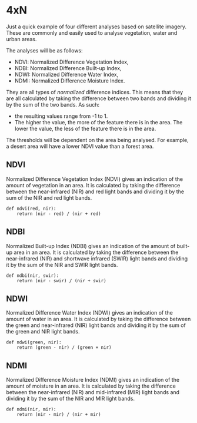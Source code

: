 # 4xN
Just a quick example of four different analyses based on satellite imagery. These are commonly and easily used to analyse vegetation, water and urban areas.

The analyses will be as follows: 
- NDVI: Normalized Difference Vegetation Index, 
- NDBI: Normalized Difference Built-up Index, 
- NDWI: Normalized Difference Water Index, 
- NDMI: Normalized Difference Moisture Index.

They are all types of _normalized_ difference indices. This means that they are all calculated by taking the difference between two bands and dividing it by the sum of the two bands. As such:
* the resulting values range from -1 to 1. 
* The higher the value, the more of the feature there is in the area. The lower the value, the less of the feature there is in the area.

The thresholds will be dependent on the area being analysed. For example, a desert area will have a lower NDVI value than a forest area.


## NDVI
Normalized Difference Vegetation Index (NDVI) gives an indication of the amount of vegetation in an area. It is calculated by taking the difference between the near-infrared (NIR) and red light bands and dividing it by the sum of the NIR and red light bands. 


```{python}
def ndvi(red, nir):
    return (nir - red) / (nir + red)
```

## NDBI
Normalized Built-up Index (NDBI) gives an indication of the amount of built-up area in an area. It is calculated by taking the difference between the near-infrared (NIR) and shortwave infrared (SWIR) light bands and dividing it by the sum of the NIR and SWIR light bands. 

```
def ndbi(nir, swir):
    return (nir - swir) / (nir + swir)
```

## NDWI 
Normalized Difference Water Index (NDWI) gives an indication of the amount of water in an area. It is calculated by taking the difference between the green and near-infrared (NIR) light bands and dividing it by the sum of the green and NIR light bands. 

```
def ndwi(green, nir):
    return (green - nir) / (green + nir)
```

## NDMI
Normalized Difference Moisture Index (NDMI) gives an indication of the amount of moisture in an area. It is calculated by taking the difference between the near-infrared (NIR) and mid-infrared (MIR) light bands and dividing it by the sum of the NIR and MIR light bands.

```
def ndmi(nir, mir):
    return (nir - mir) / (nir + mir)
```